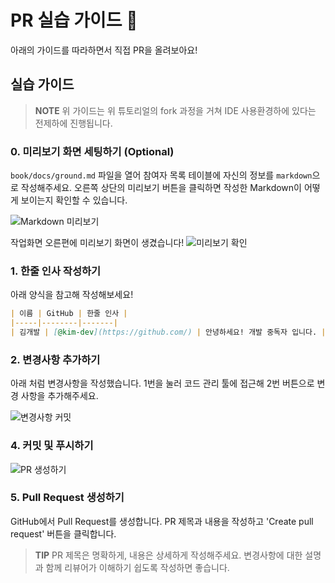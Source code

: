 # PR 실습 가이드 🚀
아래의 가이드를 따라하면서 직접 PR을 올려보아요!

## 실습 가이드
> **NOTE** 위 가이드는 위 튜토리얼의 fork 과정을 거쳐 IDE 사용환경하에 있다는 전제하에 진행됩니다.

### 0. 미리보기 화면 세팅하기 (Optional)

`book/docs/ground.md` 파일을 열어 참여자 목록 테이블에 자신의 정보를 `markdown`으로 작성해주세요.
오른쪽 상단의 미리보기 버튼을 클릭하면 작성한 Markdown이 어떻게 보이는지 확인할 수 있습니다.

![Markdown 미리보기](../assets/imgs/pratice-guide/guide1.png)


작업화면 오른편에 미리보기 화면이 생겼습니다!
![미리보기 확인](../assets/imgs/pratice-guide/guide2.png)


### 1. 한줄 인사 작성하기
아래 양식을 참고해 작성해보세요!

```markdown
| 이름 | GitHub | 한줄 인사 |
|-----|--------|-------|
| 김개발 | [@kim-dev](https://github.com/) | 안녕하세요! 개발 중독자 입니다. |
```



### 2. 변경사항 추가하기

아래 처럼 변경사항을 작성했습니다.
1번을 눌러 코드 관리 툴에 접근해 2번 버튼으로 변경 사항을 추가해주세요.

![변경사항 커밋](../assets/imgs/pratice-guide/guide3.png)

### 4. 커밋 및 푸시하기
![PR 생성하기](../assets/imgs/pratice-guide/guide4.png)


### 5. Pull Request 생성하기

GitHub에서 Pull Request를 생성합니다. PR 제목과 내용을 작성하고 'Create pull request' 버튼을 클릭합니다.



> **TIP** PR 제목은 명확하게, 내용은 상세하게 작성해주세요. 변경사항에 대한 설명과 함께 리뷰어가 이해하기 쉽도록 작성하면 좋습니다.


